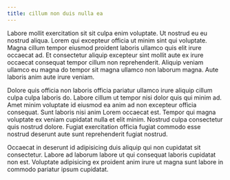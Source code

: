 ```yaml
---
title: cillum non duis nulla ea
---
```


Labore mollit exercitation sit sit culpa enim voluptate. Ut nostrud eu eu nostrud aliqua. Lorem qui excepteur officia ut minim sint qui voluptate. Magna cillum tempor eiusmod proident laboris ullamco quis elit irure occaecat ad. Et consectetur aliquip excepteur sint mollit aute ex irure occaecat consequat tempor cillum non reprehenderit. Aliquip veniam ullamco eu magna do tempor sit magna ullamco non laborum magna. Aute laboris anim aute irure veniam.

Dolore quis officia non laboris officia pariatur ullamco irure aliquip cillum culpa culpa laboris do. Labore cillum ut tempor nisi dolor quis qui minim ad. Amet minim voluptate id eiusmod ea anim ad non excepteur officia consequat. Sunt laboris nisi anim Lorem occaecat est. Tempor qui magna voluptate ex veniam cupidatat nulla et elit minim. Nostrud culpa consectetur quis nostrud dolore. Fugiat exercitation officia fugiat commodo esse nostrud deserunt aute sunt reprehenderit fugiat nostrud.

Occaecat in deserunt id adipisicing duis aliquip qui non cupidatat sit consectetur. Labore ad laborum labore ut qui consequat laboris cupidatat non est. Voluptate adipisicing ex proident anim irure ut magna sunt labore in commodo pariatur ipsum cupidatat.